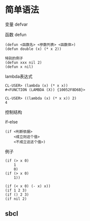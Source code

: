 # 简单语法


变量 defvar

函数 defun

	(defun <函数名> <参数列表> <函数体>)
	(defun double (x) (* x 2))

	特别的例子
	(defun xxx nil 2)
	(defun x nil)


lambda表达式

	CL-USER> (lambda (x) (* x x))
	#<FUNCTION (LAMBDA (X)) {10052F8D6B}>

	CL-USER> ((lambda (x) (* x x)) 2)
	4


控制结构

if-else


	(if <判断依据>
		<成立则这个值>
		<不成立这这个值>)

例子

	(if (> x 0)
		1
		0)
	(if (> x 0)
		1))

	(if (< x 0) (- x) x))
	(if 1 2 3)
	(if () 2 3)
	(if nil 2)

## sbcl
